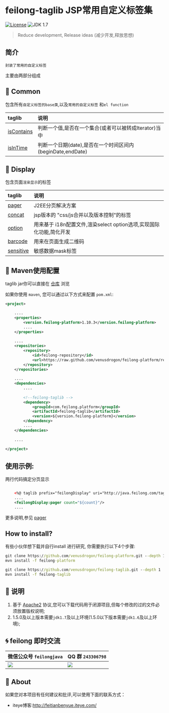 feilong-taglib JSP常用自定义标签集
================

[![License](http://img.shields.io/:license-apache-blue.svg)](http://www.apache.org/licenses/LICENSE-2.0.html)
![JDK 1.7](https://img.shields.io/badge/JDK-1.7-green.svg "JDK 1.7")

> Reduce development, Release ideas (减少开发,释放思想)

## 简介

`封装了常用的自定义标签`

主要由两部分组成

## :rat: Common

包含所有`自定义标签的base类`,以及`常用的自定义标签` 和`el function`

taglib	|说明	
:---- | :---------
[isContains](https://github.com/venusdrogon/feilong-taglib/wiki/feilong-isContains "isContains") 	|判断一个值,是否在一个集合(或者可以被转成Iterator)当中
[isInTime](https://github.com/venusdrogon/feilong-taglib/wiki/feilong-isInTime "isInTime") 	|判断一个日期(date),是否在一个时间区间内(beginDate,endDate)


## :dromedary_camel: Display

包含页面`渲染显示`的标签

taglib	|说明	
:---- | :---------
[pager](https://github.com/venusdrogon/feilong-taglib/wiki/feilongDisplay-pager "J2EE分页解决方案") 	|J2EE分页解决方案
[concat](https://github.com/venusdrogon/feilong-taglib/wiki/feilongDisplay-concat "feilongDisplay concat")  	| jsp版本的 "css/js合并以及版本控制"的标签 
[option](https://github.com/venusdrogon/feilong-taglib/wiki/feilongDisplay-option "feilongDisplay-option")  	|用来基于 i18n配置文件,渲染select option选项,实现国际化功能,简化开发
[barcode](https://github.com/venusdrogon/feilong-taglib/wiki/feilongDisplay-barcode "feilongDisplay barcode")  	|用来在页面生成二维码
[sensitive](https://github.com/venusdrogon/feilong-taglib/wiki/feilongDisplay-sensitive "feilongDisplay sensitive")  	|敏感数据mask标签

## :dragon: Maven使用配置

taglib jar你可以直接在 [仓库]( https://github.com/venusdrogon/feilong-platform/tree/repository/com/feilong/platform/feilong-taglib "仓库") 浏览 

如果你使用 `maven`, 您可以通过以下方式来配置 `pom.xml`:

```XML
<project>

	....
	<properties>
		<version.feilong-platform>1.10.3</version.feilong-platform>
		....
	</properties>
	
	....
	<repositories>
		<repository>
			<id>feilong-repository</id>
			<url>https://raw.github.com/venusdrogon/feilong-platform/repository</url>
		</repository>
	</repositories>
	
	....
	<dependencies>
		....
		
		<!--feilong-taglib -->
		<dependency>
			<groupId>com.feilong.platform</groupId>
			<artifactId>feilong-taglib</artifactId>
			<version>${version.feilong-platform}</version>
		</dependency>
		....
	</dependencies>
	
	....
	
</project>
```

## 使用示例:

两行代码搞定分页显示

```XML

	<%@ taglib prefix="feilongDisplay" uri="http://java.feilong.com/tags-display"%>
	....
	<feilongDisplay:pager count="${count}"/>
	....
```

更多说明,参见 [pager](https://github.com/venusdrogon/feilong-taglib/wiki/feilongDisplay-pager "J2EE分页解决方案")

## How to install?

有些小伙伴想下载并自行install 进行研究, 你需要执行以下4个步骤:

```bat
git clone https://github.com/venusdrogon/feilong-platform.git --depth 1
mvn install -f feilong-platform

git clone https://github.com/venusdrogon/feilong-taglib.git --depth 1
mvn install -f feilong-taglib
```

## :memo: 说明

1. 基于 [Apache2](https://www.apache.org/licenses/LICENSE-2.0) 协议,您可以下载代码用于闭源项目,但每个修改的过的文件必须放置版权说明;
1. 1.5.0及以上版本需要`jdk1.7`及以上环境(1.5.0以下版本需要`jdk1.6`及以上环境);

## :cyclone: feilong 即时交流

微信公众号 `feilongjava`							|QQ 群 `243306798`
:---- 										|:---------
 ![](http://i.imgur.com/hM83Xv9.jpg)		|![](http://i.imgur.com/cIfglCa.png)

## :panda_face: About

如果您对本项目有任何建议和批评,可以使用下面的联系方式：

* iteye博客:http://feitianbenyue.iteye.com/